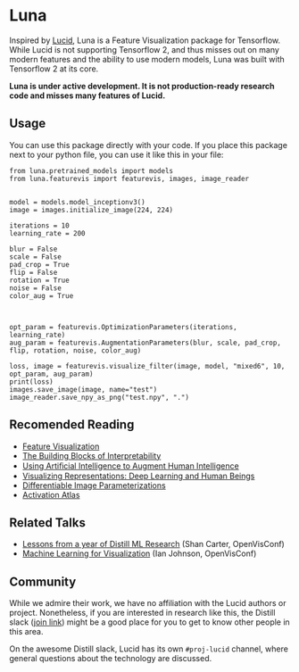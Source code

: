 # Luna

Inspired by [Lucid](https://github.com/tensorflow/lucid), Luna is a Feature Visualization package for Tensorflow.
While Lucid is not supporting Tensorflow 2, and thus misses out on many modern features and the ability to use modern models, Luna was built with Tensorflow 2 at its core.

**Luna is under active development. It is not production-ready research code and misses many features of Lucid.**

## Usage

You can use this package directly with your code.
If you place this package next to your python file, you can use it like this in your file:

```
from luna.pretrained_models import models
from luna.featurevis import featurevis, images, image_reader


model = models.model_inceptionv3()
image = images.initialize_image(224, 224)

iterations = 10
learning_rate = 200

blur = False
scale = False
pad_crop = True
flip = False
rotation = True
noise = False
color_aug = True



opt_param = featurevis.OptimizationParameters(iterations, learning_rate)
aug_param = featurevis.AugmentationParameters(blur, scale, pad_crop, flip, rotation, noise, color_aug)

loss, image = featurevis.visualize_filter(image, model, "mixed6", 10, opt_param, aug_param)
print(loss)
images.save_image(image, name="test")
image_reader.save_npy_as_png("test.npy", ".")
```

## Recomended Reading

- [Feature Visualization](https://distill.pub/2017/feature-visualization/)
- [The Building Blocks of Interpretability](https://distill.pub/2018/building-blocks/)
- [Using Artiﬁcial Intelligence to Augment Human Intelligence](https://distill.pub/2017/aia/)
- [Visualizing Representations: Deep Learning and Human Beings](http://colah.github.io/posts/2015-01-Visualizing-Representations/)
- [Differentiable Image Parameterizations](https://distill.pub/2018/differentiable-parameterizations/)
- [Activation Atlas](https://distill.pub/2019/activation-atlas/)

## Related Talks

- [Lessons from a year of Distill ML Research](https://www.youtube.com/watch?v=jlZsgUZaIyY) (Shan Carter, OpenVisConf)
- [Machine Learning for Visualization](https://www.youtube.com/watch?v=6n-kCYn0zxU) (Ian Johnson, OpenVisConf)

## Community

While we admire their work, we have no affiliation with the Lucid authors or project. Nonetheless, if you are interested in research like this, the Distill slack ([join link](http://slack.distill.pub)) might be a good place for you to get to know other people in this area.

On the awesome Distill slack, Lucid has its own `#proj-lucid` channel, where general questions about the technology are discussed.
